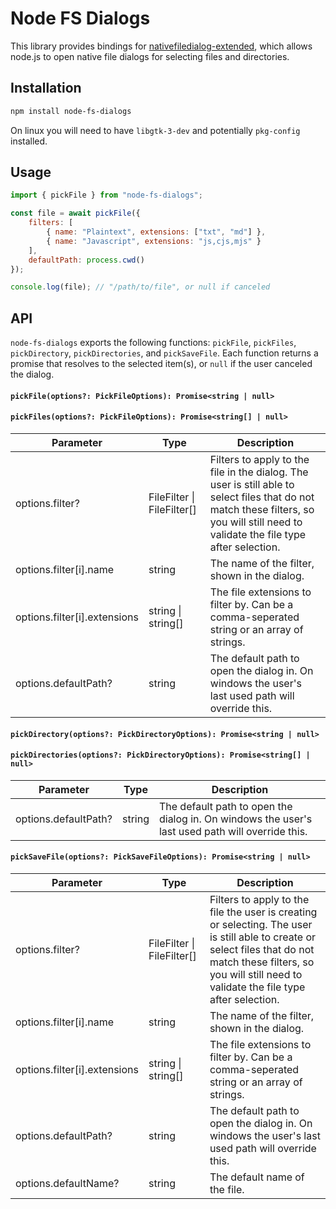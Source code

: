 # Node FS Dialogs

This library provides bindings for [nativefiledialog-extended](https://github.com/btzy/nativefiledialog-extended), which allows node.js to open native file dialogs for selecting files and directories.

## Installation

```bash
npm install node-fs-dialogs
```

On linux you will need to have `libgtk-3-dev` and potentially `pkg-config` installed.

## Usage

```js
import { pickFile } from "node-fs-dialogs";

const file = await pickFile({
    filters: [
        { name: "Plaintext", extensions: ["txt", "md"] },
        { name: "Javascript", extensions: "js,cjs,mjs" }
    ],
    defaultPath: process.cwd()
});

console.log(file); // "/path/to/file", or null if canceled
```

## API

`node-fs-dialogs` exports the following functions: `pickFile`, `pickFiles`, `pickDirectory`, `pickDirectories`, and `pickSaveFile`. Each function returns a promise that resolves to the selected item(s), or `null` if the user canceled the dialog.

#### `pickFile(options?: PickFileOptions): Promise<string | null>`
#### `pickFiles(options?: PickFileOptions): Promise<string[] | null>`
|Parameter|Type|Description|
|---|---|---|
|options.filter?|FileFilter \| FileFilter[]|Filters to apply to the file in the dialog. The user is still able to select files that do not match these filters, so you will still need to validate the file type after selection.|
|options.filter[i].name|string|The name of the filter, shown in the dialog.|
|options.filter[i].extensions|string \| string[]|The file extensions to filter by. Can be a comma-seperated string or an array of strings.|
|options.defaultPath?|string|The default path to open the dialog in. On windows the user's last used path will override this.|

#### `pickDirectory(options?: PickDirectoryOptions): Promise<string | null>`
#### `pickDirectories(options?: PickDirectoryOptions): Promise<string[] | null>`
|Parameter|Type|Description|
|---|---|---|
|options.defaultPath?|string|The default path to open the dialog in. On windows the user's last used path will override this.|

#### `pickSaveFile(options?: PickSaveFileOptions): Promise<string | null>`
|Parameter|Type|Description|
|---|---|---|
|options.filter?|FileFilter \| FileFilter[]|Filters to apply to the file the user is creating or selecting. The user is still able to create or select files that do not match these filters, so you will still need to validate the file type after selection.|
|options.filter[i].name|string|The name of the filter, shown in the dialog.|
|options.filter[i].extensions|string \| string[]|The file extensions to filter by. Can be a comma-seperated string or an array of strings.|
|options.defaultPath?|string|The default path to open the dialog in. On windows the user's last used path will override this.|
|options.defaultName?|string|The default name of the file.|